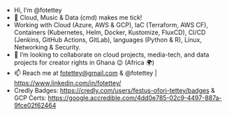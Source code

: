 - Hi, I’m @fotettey
- 🤖 Cloud, Music & Data (cmd) makes me tick!
- Working with Cloud (Azure, AWS & GCP), IaC (Terraform, AWS CF), Containers (Kubernetes, Helm, Docker, Kustomize, FluxCD), CI/CD (Jenkins, GitHub Actions, GitLab), languages (Python & R), Linux, Networking & Security.
- 💞️ I’m looking to collaborate on cloud projects, media-tech, and data projects for creator rights in Ghana 😉 (Africa 🌍)
- 📫 Reach me at fotettey@gmail.com & @fotettey | https://www.linkedin.com/in/fotettey/
- Credly Badges: https://credly.com/users/festus-ofori-tettey/badges & GCP Certs: https://google.accredible.com/4dd0e785-02c9-4497-887a-9fce02f62464

<!---
fotettey/fotettey is a ✨ special ✨ repository because its `README.md` (this file) appears on your GitHub profile.
You can click the Preview link to take a look at your changes.
--->
